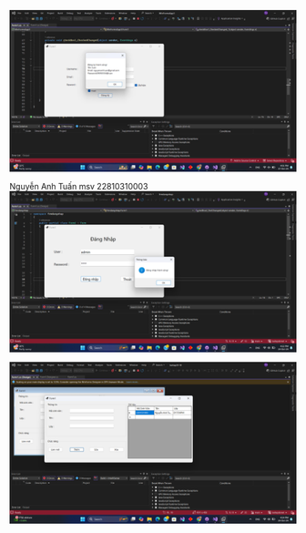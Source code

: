 ![Alt text](image/anh17-10.jpg)

Nguyễn Anh Tuấn msv 22810310003
![Alt text](image/formdk.png)

![Alt text](image/formnv.png)
